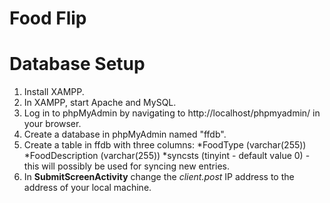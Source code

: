 # Food Flip

# Database Setup

1. Install XAMPP.
2. In XAMPP, start Apache and MySQL.
3. Log in to phpMyAdmin by navigating to http://localhost/phpmyadmin/ in your browser.
4. Create a database in phpMyAdmin named "ffdb".
5. Create a table in ffdb with three columns: 
		*FoodType (varchar(255))
		*FoodDescription (varchar(255))
		*syncsts (tinyint - default value 0) - this will possibly be used for syncing new entries.
6. In **SubmitScreenActivity** change the *client.post* IP address to the address of your local machine.


